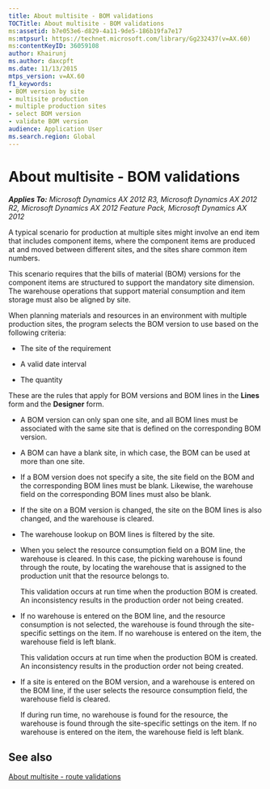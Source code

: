```yaml
---
title: About multisite - BOM validations
TOCTitle: About multisite - BOM validations
ms:assetid: b7e053e6-d829-4a11-9de5-186b19fa7e17
ms:mtpsurl: https://technet.microsoft.com/library/Gg232437(v=AX.60)
ms:contentKeyID: 36059108
author: Khairunj
ms.author: daxcpft
ms.date: 11/13/2015
mtps_version: v=AX.60
f1_keywords:
- BOM version by site
- multisite production
- multiple production sites
- select BOM version
- validate BOM version
audience: Application User
ms.search.region: Global
---
```


# About multisite - BOM validations 


_**Applies To:** Microsoft Dynamics AX 2012 R3, Microsoft Dynamics AX 2012 R2, Microsoft Dynamics AX 2012 Feature Pack, Microsoft Dynamics AX 2012_

A typical scenario for production at multiple sites might involve an end item that includes component items, where the component items are produced at and moved between different sites, and the sites share common item numbers.

This scenario requires that the bills of material (BOM) versions for the component items are structured to support the mandatory site dimension. The warehouse operations that support material consumption and item storage must also be aligned by site.

When planning materials and resources in an environment with multiple production sites, the program selects the BOM version to use based on the following criteria:

  - The site of the requirement

  - A valid date interval

  - The quantity

These are the rules that apply for BOM versions and BOM lines in the **Lines** form and the **Designer** form.

  - A BOM version can only span one site, and all BOM lines must be associated with the same site that is defined on the corresponding BOM version.

  - A BOM can have a blank site, in which case, the BOM can be used at more than one site.

  - If a BOM version does not specify a site, the site field on the BOM and the corresponding BOM lines must be blank. Likewise, the warehouse field on the corresponding BOM lines must also be blank.

  - If the site on a BOM version is changed, the site on the BOM lines is also changed, and the warehouse is cleared.

  - The warehouse lookup on BOM lines is filtered by the site.

  - When you select the resource consumption field on a BOM line, the warehouse is cleared. In this case, the picking warehouse is found through the route, by locating the warehouse that is assigned to the production unit that the resource belongs to.
    
    This validation occurs at run time when the production BOM is created. An inconsistency results in the production order not being created.

  - If no warehouse is entered on the BOM line, and the resource consumption is not selected, the warehouse is found through the site-specific settings on the item. If no warehouse is entered on the item, the warehouse field is left blank.
    
    This validation occurs at run time when the production BOM is created. An inconsistency results in the production order not being created.

  - If a site is entered on the BOM version, and a warehouse is entered on the BOM line, if the user selects the resource consumption field, the warehouse field is cleared.
    
    If during run time, no warehouse is found for the resource, the warehouse is found through the site-specific settings on the item. If no warehouse is entered on the item, the warehouse field is left blank.

## See also

[About multisite - route validations](about-multisite-route-validations.md)

  


